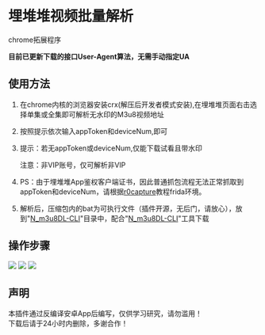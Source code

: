 <h1> 埋堆堆视频批量解析</h1>
<p>chrome拓展程序</p>
<b>目前已更新下载的接口User-Agent算法，无需手动指定UA</b>
<h2>使用方法</h2>
<ol>
<li>
<p>在chrome内核的浏览器安装crx(解压后开发者模式安装),在埋堆堆页面右击选择单集或全集即可解析无水印的M3u8视频地址</p>
</li>
<li>
<p>按照提示依次输入appToken和deviceNum,即可</p>
</li>
<li>
<p>提示：若无appToken或deviceNum,仅能下载试看且带水印</p>
<p>注意：非VIP账号，仅可解析非VIP</p>
</li>
<li>
<p>PS：由于埋堆堆App鉴权客户端证书，因此普通抓包流程无法正常抓取到appToken和deviceNum，请根据<a href="https://github.com/r0ysue/r0capture">r0capture</a>教程frida环境。</p>
</li>
<li>
<p>解析后，压缩包内的bat为可执行文件（插件开源，无后门，请放心），放到"<a href="https://github.com/nilaoda/N_m3u8DL-CLI" rel="nofollow">N_m3u8DL-CLI</a>"目录中，配合"<a href="https://github.com/nilaoda/N_m3u8DL-CLI" rel="nofollow">N_m3u8DL-CLI</a>"工具下载
</li>
</ol>
<h2>操作步骤</h2>
<img src="https://user-images.githubusercontent.com/21048630/171917571-d4b1788c-97a0-4b50-a3b3-59da54a8ebc9.png" />
<img src="https://user-images.githubusercontent.com/21048630/171917907-2c98868a-79a4-42aa-89c6-d122fa616b9f.png" />
<img src="https://user-images.githubusercontent.com/21048630/171918209-0acd121a-0e0d-40a9-a95c-a63a4574d995.png" />

<h2>声明</h2>
<p>本插件通过反编译安卓App后编写，仅供学习研究，请勿滥用！<br/>
 下载后请于24小时内删除，多谢合作！</p>
